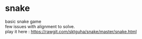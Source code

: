 # snake
basic snake game<br>
few issues with alignment to solve.<br>
play it here :  https://rawgit.com/sktguha/snake/master/snake.html

